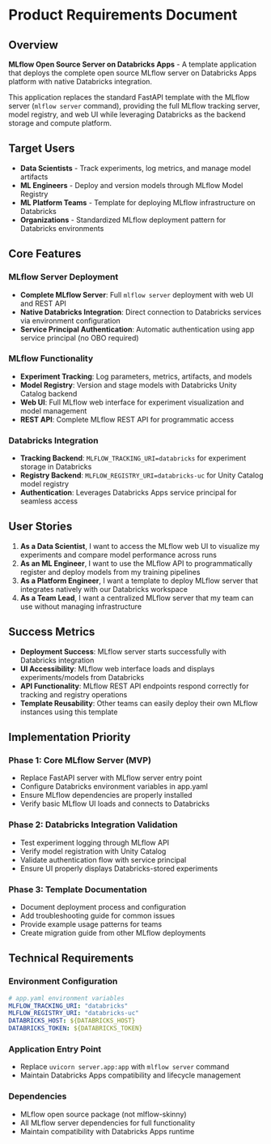 # Product Requirements Document

## Overview

**MLflow Open Source Server on Databricks Apps** - A template application that deploys the complete open source MLflow server on Databricks Apps platform with native Databricks integration.

This application replaces the standard FastAPI template with the MLflow server (`mlflow server` command), providing the full MLflow tracking server, model registry, and web UI while leveraging Databricks as the backend storage and compute platform.

## Target Users

- **Data Scientists** - Track experiments, log metrics, and manage model artifacts
- **ML Engineers** - Deploy and version models through MLflow Model Registry  
- **ML Platform Teams** - Template for deploying MLflow infrastructure on Databricks
- **Organizations** - Standardized MLflow deployment pattern for Databricks environments

## Core Features

### MLflow Server Deployment
- **Complete MLflow Server**: Full `mlflow server` deployment with web UI and REST API
- **Native Databricks Integration**: Direct connection to Databricks services via environment configuration
- **Service Principal Authentication**: Automatic authentication using app service principal (no OBO required)

### MLflow Functionality
- **Experiment Tracking**: Log parameters, metrics, artifacts, and models
- **Model Registry**: Version and stage models with Databricks Unity Catalog backend  
- **Web UI**: Full MLflow web interface for experiment visualization and model management
- **REST API**: Complete MLflow REST API for programmatic access

### Databricks Integration
- **Tracking Backend**: `MLFLOW_TRACKING_URI=databricks` for experiment storage in Databricks
- **Registry Backend**: `MLFLOW_REGISTRY_URI=databricks-uc` for Unity Catalog model registry
- **Authentication**: Leverages Databricks Apps service principal for seamless access

## User Stories

1. **As a Data Scientist**, I want to access the MLflow web UI to visualize my experiments and compare model performance across runs
2. **As an ML Engineer**, I want to use the MLflow API to programmatically register and deploy models from my training pipelines  
3. **As a Platform Engineer**, I want a template to deploy MLflow server that integrates natively with our Databricks workspace
4. **As a Team Lead**, I want a centralized MLflow server that my team can use without managing infrastructure

## Success Metrics

- **Deployment Success**: MLflow server starts successfully with Databricks integration
- **UI Accessibility**: MLflow web interface loads and displays experiments/models from Databricks
- **API Functionality**: MLflow REST API endpoints respond correctly for tracking and registry operations
- **Template Reusability**: Other teams can easily deploy their own MLflow instances using this template

## Implementation Priority

### Phase 1: Core MLflow Server (MVP)
- Replace FastAPI server with MLflow server entry point
- Configure Databricks environment variables in app.yaml
- Ensure MLflow dependencies are properly installed
- Verify basic MLflow UI loads and connects to Databricks

### Phase 2: Databricks Integration Validation  
- Test experiment logging through MLflow API
- Verify model registration with Unity Catalog
- Validate authentication flow with service principal
- Ensure UI properly displays Databricks-stored experiments

### Phase 3: Template Documentation
- Document deployment process and configuration
- Add troubleshooting guide for common issues
- Provide example usage patterns for teams
- Create migration guide from other MLflow deployments

## Technical Requirements

### Environment Configuration
```yaml
# app.yaml environment variables
MLFLOW_TRACKING_URI: "databricks"
MLFLOW_REGISTRY_URI: "databricks-uc"  
DATABRICKS_HOST: ${DATABRICKS_HOST}
DATABRICKS_TOKEN: ${DATABRICKS_TOKEN}
```

### Application Entry Point
- Replace `uvicorn server.app:app` with `mlflow server` command
- Maintain Databricks Apps compatibility and lifecycle management

### Dependencies
- MLflow open source package (not mlflow-skinny)
- All MLflow server dependencies for full functionality
- Maintain compatibility with Databricks Apps runtime